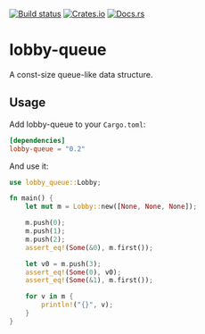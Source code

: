 [![Build
status](https://github.com/Dophin2009/lobby-queue/workflows/ci/badge.svg)](https://github.com/Dophin2009/lobby/actions)
[![Crates.io](https://img.shields.io/crates/v/lobby-queue.svg)](https://crates.io/crates/lobby-queue)
[![Docs.rs](https://docs.rs/lobby-queue/badge.svg)](https://docs.rs/lobby-queue)

# lobby-queue

A const-size queue-like data structure.

## Usage

Add lobby-queue to your `Cargo.toml`:

``` toml
[dependencies]
lobby-queue = "0.2"
```

And use it:

``` rust
use lobby_queue::Lobby;

fn main() {
    let mut m = Lobby::new([None, None, None]);

    m.push(0);
    m.push(1);
    m.push(2);
    assert_eq!(Some(&0), m.first());

    let v0 = m.push(3);
    assert_eq!(Some(0), v0);
    assert_eq!(Some(&1), m.first());

    for v in m {
        println!("{}", v);
    }
}
```
